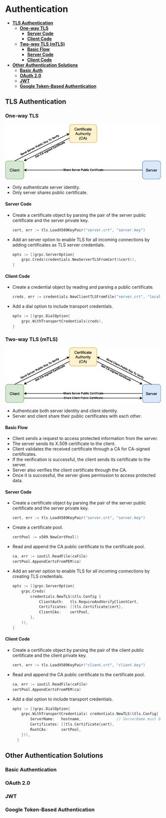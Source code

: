 # Authentication

- [**TLS Authentication**]()
   - [**One-way TLS**]()
      - [**Server Code**]()
      - [**Client Code**]()
   - [**Two-way TLS (mTLS)**]()
      - [**Basic Flow**]()
      - [**Server Code**]()
      - [**Client Code**]()
- [**Other Authentication Solutions**]()
   - [**Basic Auth**]()
   - [**OAuth 2.0**]()
   - [**JWT**]()
   - [**Google Token-Based Authentication**]()

## TLS Authentication
### One-way TLS
![](../docs/diagram/tls.png)
- Only authenticate server identity.
- Only server shares public certificate.
#### Server Code
- Create a certificate object by parsing the pair of the server public certificate and the server private key.
  ```go
  cert, err := tls.LoadX509KeyPair("server.crt", "server.key")
  ```
- Add an server option to enable TLS for all incoming connections by adding certificates as TLS server credentials.
  ```go
  opts := []grpc.ServerOption{
      grpc.Creds(credentials.NewServerTLSFromCert(&cert)),
  }
  ```

#### Client Code
- Create a credential object by reading and parsing a public certificate.
  ```go
  creds, err := credentials.NewClientTLSFromFile("server.crt", "localhost")
  ```
- Add a dial option to include transport credentials.
  ```go
  opts := []grpc.DialOption{
      grpc.WithTransportCredentials(creds),
  }
  ```

### Two-way TLS (mTLS)
![](../docs/diagram/mtls.png)
- Authenticate both server identity and client identity.
- Server and client share their public certificates with each other.

#### Basic Flow
- Client sends a request to access protected information from the server.
- The server sends its X.509 certificate to the client.
- Client validates the received certificate through a CA for CA-signed certificates.
- If the verification is successful, the client sends its certificate to the server.
- Server also verifies the client certificate through the CA.
- Once it is successful, the server gives permission to access protected data.

#### Server Code
- Create a certificate object by parsing the pair of the server public certificate and the server private key.
  ```go
  cert, err := tls.LoadX509KeyPair("server.crt", "server.key")
  ```
- Create a certificate pool.
  ```go
  certPool := x509.NewCertPool()
  ```
- Read and append the CA public certificate to the certificate pool.
  ```go
  ca, err := ioutil.ReadFile(caFile)
  certPool.AppendCertsFromPEM(ca)
  ```
- Add an server option to enable TLS for all incoming connections by creating TLS credentials.
  ```go
  opts := []grpc.ServerOption{
      grpc.Creds(
          credentials.NewTLS(&tls.Config {
              ClientAuth:   tls.RequireAndVerifyClientCert,
              Certificates: []tls.Certificate{cert},
              ClientCAs:    certPool,
          },
      )),
  }
  ```

#### Client Code
- Create a certificate object by parsing the pair of the client public certificate and the client private key.
  ```go
  cert, err := tls.LoadX509KeyPair("client.crt", "client.key")
  ```
- Read and append the CA public certificate to the certificate pool.
  ```go
  ca, err := ioutil.ReadFile(caFile)
  certPool.AppendCertsFromPEM(ca)
  ```
- Add a dial option to include transport credentials.
  ```go
  opts := []grpc.DialOption{
      grpc.WithTransportCredentials( credentials.NewTLS(&tls.Config{
          ServerName:   hostname,                // ServerName must be equal to the Common Name on the certificate.
          Certificates: []tls.Certificate{cert},
          RootCAs:      certPool,
      })),
	}
  ```
  
## Other Authentication Solutions
### Basic Authentication
### OAuth 2.0
### JWT
### Google Token-Based Authentication
